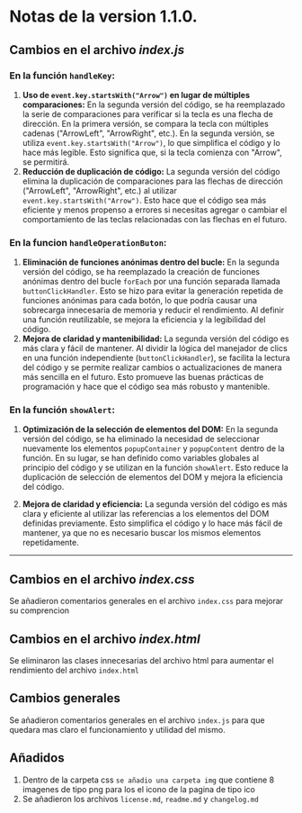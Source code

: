 # Notas de la version 1.1.0.
##  Cambios en el archivo ___**index.js**___

### En la función `handleKey`:

1. **Uso de `event.key.startsWith("Arrow")` en lugar de múltiples comparaciones:** En la segunda versión del código, se ha reemplazado la serie de comparaciones para verificar si la tecla es una flecha de dirección. En la primera versión, se compara la tecla con múltiples cadenas ("ArrowLeft", "ArrowRight", etc.). En la segunda versión, se utiliza `event.key.startsWith("Arrow")`, lo que simplifica el código y lo hace más legible. Esto significa que, si la tecla comienza con "Arrow", se permitirá.
2. **Reducción de duplicación de código:** La segunda versión del código elimina la duplicación de comparaciones para las flechas de dirección ("ArrowLeft", "ArrowRight", etc.) al utilizar `event.key.startsWith("Arrow")`. Esto hace que el código sea más eficiente y menos propenso a errores si necesitas agregar o cambiar el comportamiento de las teclas relacionadas con las flechas en el futuro.



### En la funcion `handleOperationButon`: 

1. **Eliminación de funciones anónimas dentro del bucle:** En la segunda versión del código, se ha reemplazado la creación de funciones anónimas dentro del bucle `forEach` por una función separada llamada `buttonClickHandler`. Esto se hizo para evitar la generación repetida de funciones anónimas para cada botón, lo que podría causar una sobrecarga innecesaria de memoria y reducir el rendimiento. Al definir una función reutilizable, se mejora la eficiencia y la legibilidad del código.
2. **Mejora de claridad y mantenibilidad:** La segunda versión del código es más clara y fácil de mantener. Al dividir la lógica del manejador de clics en una función independiente (`buttonClickHandler`), se facilita la lectura del código y se permite realizar cambios o actualizaciones de manera más sencilla en el futuro. Esto promueve las buenas prácticas de programación y hace que el código sea más robusto y mantenible.

### En la función `showAlert`:

1. **Optimización de la selección de elementos del DOM:** En la segunda versión del código, se ha eliminado la necesidad de seleccionar nuevamente los elementos `popupContainer` y `popupContent` dentro de la función. En su lugar, se han definido como variables globales al principio del código y se utilizan en la función `showAlert`. Esto reduce la duplicación de selección de elementos del DOM y mejora la eficiencia del código.

2. **Mejora de claridad y eficiencia:** La segunda versión del código es más clara y eficiente al utilizar las referencias a los elementos del DOM definidas previamente. Esto simplifica el código y lo hace más fácil de mantener, ya que no es necesario buscar los mismos elementos repetidamente.

---

##  Cambios en el archivo ___**index.css**___

Se añadieron comentarios generales en el archivo `index.css` para mejorar su comprencion

##  Cambios en el archivo ___**index.html**___

Se eliminaron las clases innecesarias del archivo html para aumentar el rendimiento del archivo `index.html`

## **Cambios generales**


Se añadieron comentarios generales en el archivo `index.js` para que quedara mas claro el funcionamiento y utilidad del mismo.



## Añadidos

1. Dentro de la carpeta css `se añadio una carpeta img` que contiene 8 imagenes de tipo png para los el icono de la pagina de tipo ico
2. Se añadieron los archivos `license.md`, `readme.md` y `changelog.md`
